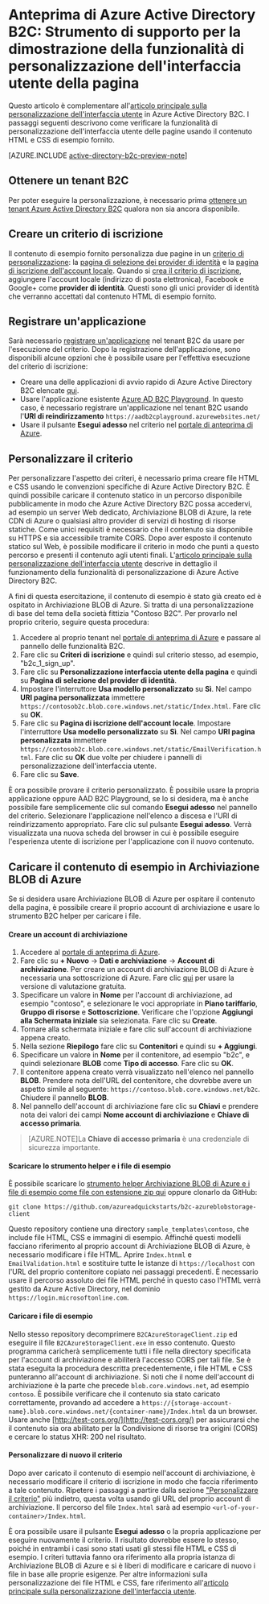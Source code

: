 <properties
	pageTitle="Anteprima di Azure Active Directory B2C: Strumento di supporto per la personalizzazione dell'interfaccia utente della pagina | Microsoft Azure"
	description="Strumento di supporto per la dimostrazione della funzionalità di personalizzazione dell'interfaccia utente della pagina in Azure Active Directory B2C"
	services="active-directory-b2c"
	documentationCenter=""
	authors="swkrish"
	manager="msmbaldwin"
	editor="curtand"/>

<tags
	ms.service="active-directory-b2c"
	ms.workload="identity"
	ms.tgt_pltfrm="na"
	ms.devlang="na"
	ms.topic="article"
	ms.date="09/22/2015"
	ms.author="swkrish"/>

# Anteprima di Azure Active Directory B2C: Strumento di supporto per la dimostrazione della funzionalità di personalizzazione dell'interfaccia utente della pagina

Questo articolo è complementare all'[articolo principale sulla personalizzazione dell'interfaccia utente](active-directory-b2c-reference-ui-customization.md) in Azure Active Directory B2C. I passaggi seguenti descrivono come verificare la funzionalità di personalizzazione dell'interfaccia utente delle pagine usando il contenuto HTML e CSS di esempio fornito.

[AZURE.INCLUDE [active-directory-b2c-preview-note](../../includes/active-directory-b2c-preview-note.md)]

## Ottenere un tenant B2C

Per poter eseguire la personalizzazione, è necessario prima [ottenere un tenant Azure Active Directory B2C](active-directory-b2c-get-started.md) qualora non sia ancora disponibile.

## Creare un criterio di iscrizione

Il contenuto di esempio fornito personalizza due pagine in un [criterio di personalizzazione](active-directory-b2c-reference-policies.md#how-to-create-a-sign-up-policy): la [pagina di selezione dei provider di identità](active-directory-b2c-reference-ui-customization.md#identity-provider-selection-page) e la [pagina di iscrizione dell'account locale](active-directory-b2c-reference-ui-customization.md#local-account-sign-up-page). Quando si [crea il criterio di iscrizione](active-directory-b2c-reference-policies.md#how-to-create-a-sign-up-policy), aggiungere l'account locale (indirizzo di posta elettronica), Facebook e Google+ come **provider di identità**. Questi sono gli unici provider di identità che verranno accettati dal contenuto HTML di esempio fornito.

## Registrare un'applicazione

Sarà necessario [registrare un'applicazione](active-directory-b2c-app-registration.md) nel tenant B2C da usare per l'esecuzione del criterio. Dopo la registrazione dell'applicazione, sono disponibili alcune opzioni che è possibile usare per l'effettiva esecuzione del criterio di iscrizione:

- Creare una delle applicazioni di avvio rapido di Azure Active Directory B2C elencate [qui](active-directory-b2c-overview.md#getting-started).
- Usare l'applicazione esistente [Azure AD B2C Playground](https://aadb2cplayground.azurewebsites.net). In questo caso, è necessario registrare un'applicazione nel tenant B2C usando l'**URI di reindirizzamento** `https://aadb2cplayground.azurewebsites.net/`
- Usare il pulsante **Esegui adesso** nel criterio nel [portale di anteprima di Azure](https://portal.azure.com).

## Personalizzare il criterio

Per personalizzare l'aspetto dei criteri, è necessario prima creare file HTML e CSS usando le convenzioni specifiche di Azure Active Directory B2C. È quindi possibile caricare il contenuto statico in un percorso disponibile pubblicamente in modo che Azure Active Directory B2C possa accedervi, ad esempio un server Web dedicato, Archiviazione BLOB di Azure, la rete CDN di Azure o qualsiasi altro provider di servizi di hosting di risorse statiche. Come unici requisiti è necessario che il contenuto sia disponibile su HTTPS e sia accessibile tramite CORS. Dopo aver esposto il contenuto statico sul Web, è possibile modificare il criterio in modo che punti a questo percorso e presenti il contenuto agli utenti finali. L'[articolo principale sulla personalizzazione dell'interfaccia utente](active-directory-b2c-reference-ui-customization.md) descrive in dettaglio il funzionamento della funzionalità di personalizzazione di Azure Active Directory B2C.

A fini di questa esercitazione, il contenuto di esempio è stato già creato ed è ospitato in Archiviazione BLOB di Azure. Si tratta di una personalizzazione di base del tema della società fittizia "Contoso B2C". Per provarlo nel proprio criterio, seguire questa procedura:

1. Accedere al proprio tenant nel [portale di anteprima di Azure](https://portal.azure.com) e passare al pannello delle funzionalità B2C.
2. Fare clic su **Criteri di iscrizione** e quindi sul criterio stesso, ad esempio, "b2c\_1\_sign\_up".
3. Fare clic su **Personalizzazione interfaccia utente della pagina** e quindi su **Pagina di selezione del provider di identità**.
4. Impostare l'interruttore **Usa modello personalizzato** su **Sì**. Nel campo **URI pagina personalizzata** immettere `https://contosob2c.blob.core.windows.net/static/Index.html`. Fare clic su **OK**.
5. Fare clic su **Pagina di iscrizione dell'account locale**. Impostare l'interruttore **Usa modello personalizzato** su **Sì**. Nel campo **URI pagina personalizzata** immettere `https://contosob2c.blob.core.windows.net/static/EmailVerification.html`. Fare clic su **OK** due volte per chiudere i pannelli di personalizzazione dell'interfaccia utente.
6. Fare clic su **Save**.

È ora possibile provare il criterio personalizzato. È possibile usare la propria applicazione oppure AAD B2C Playground, se lo si desidera, ma è anche possibile fare semplicemente clic sul comando **Esegui adesso** nel pannello del criterio. Selezionare l'applicazione nell'elenco a discesa e l'URI di reindirizzamento appropriato. Fare clic sul pulsante **Esegui adesso**. Verrà visualizzata una nuova scheda del browser in cui è possibile eseguire l'esperienza utente di iscrizione per l'applicazione con il nuovo contenuto.

## Caricare il contenuto di esempio in Archiviazione BLOB di Azure

Se si desidera usare Archiviazione BLOB di Azure per ospitare il contenuto della pagina, è possibile creare il proprio account di archiviazione e usare lo strumento B2C helper per caricare i file.

#### Creare un account di archiviazione

1. Accedere al [portale di anteprima di Azure](https://portal.azure.com/).
2. Fare clic su **+ Nuovo** -> **Dati e archiviazione** -> **Account di archiviazione**. Per creare un account di archiviazione BLOB di Azure è necessaria una sottoscrizione di Azure. Fare clic [qui](https://azure.microsoft.com/it-IT/pricing/free-trial/) per usare la versione di valutazione gratuita.
3. Specificare un valore in **Nome** per l'account di archiviazione, ad esempio "contoso", e selezionare le voci appropriate in **Piano tariffario**, **Gruppo di risorse** e **Sottoscrizione**. Verificare che l'opzione **Aggiungi alla Schermata iniziale** sia selezionata. Fare clic su **Create**.
4. Tornare alla schermata iniziale e fare clic sull'account di archiviazione appena creato.
5. Nella sezione **Riepilogo** fare clic su **Contenitori** e quindi su **+ Aggiungi**.
6. Specificare un valore in **Nome** per il contenitore, ad esempio "b2c", e quindi selezionare **BLOB** come **Tipo di accesso**. Fare clic su **OK**.
7. Il contenitore appena creato verrà visualizzato nell'elenco nel pannello **BLOB**. Prendere nota dell'URL del contenitore, che dovrebbe avere un aspetto simile al seguente: `https://contoso.blob.core.windows.net/b2c`. Chiudere il pannello **BLOB**.
8. Nel pannello dell'account di archiviazione fare clic su **Chiavi** e prendere nota dei valori dei campi **Nome account di archiviazione** e **Chiave di accesso primaria**.

> [AZURE.NOTE]La **Chiave di accesso primaria** è una credenziale di sicurezza importante.

#### Scaricare lo strumento helper e i file di esempio

È possibile scaricare lo [strumento helper Archiviazione BLOB di Azure e i file di esempio come file con estensione zip qui](https://github.com/azureadquickstarts/b2c-azureblobstorage-client/archive/master.zip) oppure clonarlo da GitHub:

```
git clone https://github.com/azureadquickstarts/b2c-azureblobstorage-client
```

Questo repository contiene una directory `sample_templates\contoso`, che include file HTML, CSS e immagini di esempio. Affinché questi modelli facciano riferimento al proprio account di Archiviazione BLOB di Azure, è necessario modificare i file HTML. Aprire `Index.htnml` e `EmailValidation.html` e sostituire tutte le istanze di `https://localhost` con l'URL del proprio contenitore copiato nei passaggi precedenti. È necessario usare il percorso assoluto dei file HTML perché in questo caso l'HTML verrà gestito da Azure Active Directory, nel dominio `https://login.microsoftonline.com`.

#### Caricare i file di esempio

Nello stesso repository decomprimere `B2CAzureStorageClient.zip` ed eseguire il file `B2CAzureStorageClient.exe` in esso contenuto. Questo programma caricherà semplicemente tutti i file nella directory specificata per l'account di archiviazione e abiliterà l'accesso CORS per tali file. Se è stata eseguita la procedura descritta precedentemente, i file HTML e CSS punteranno all'account di archiviazione. Si noti che il nome dell'account di archiviazione è la parte che precede `blob.core.windows.net`, ad esempio `contoso`. È possibile verificare che il contenuto sia stato caricato correttamente, provando ad accedere a `https://{storage-account-name}.blob.core.windows.net/{container-name}/Index.html` da un browser. Usare anche [http://test-cors.org/](http://test-cors.org/) per assicurarsi che il contenuto sia ora abilitato per la Condivisione di risorse tra origini (CORS) e cercare lo status XHR: 200 nel risultato.

#### Personalizzare di nuovo il criterio

Dopo aver caricato il contenuto di esempio nell'account di archiviazione, è necessario modificare il criterio di iscrizione in modo che faccia riferimento a tale contenuto. Ripetere i passaggi a partire dalla sezione ["Personalizzare il criterio"](#customize-your-policy) più indietro, questa volta usando gli URL del proprio account di archiviazione. Il percorso del file `Index.html` sarà ad esempio `<url-of-your-container>/Index.html`.
        
È ora possibile usare il pulsante **Esegui adesso** o la propria applicazione per eseguire nuovamente il criterio. Il risultato dovrebbe essere lo stesso, poiché in entrambi i casi sono stati usati gli stessi file HTML e CSS di esempio. I criteri tuttavia fanno ora riferimento alla propria istanza di Archiviazione BLOB di Azure e si è liberi di modificare e caricare di nuovo i file in base alle proprie esigenze. Per altre informazioni sulla personalizzazione dei file HTML e CSS, fare riferimento all'[articolo principale sulla personalizzazione dell'interfaccia utente](active-directory-b2c-reference-ui-customization.md).

<!---HONumber=Oct15_HO1-->